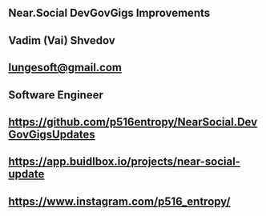 ## Near.Social DevGovGigs Improvements 

## Vadim (Vai) Shvedov

## lungesoft@gmail.com

## Software Engineer

## https://github.com/p516entropy/NearSocial.DevGovGigsUpdates

## https://app.buidlbox.io/projects/near-social-update

## https://www.instagram.com/p516_entropy/
